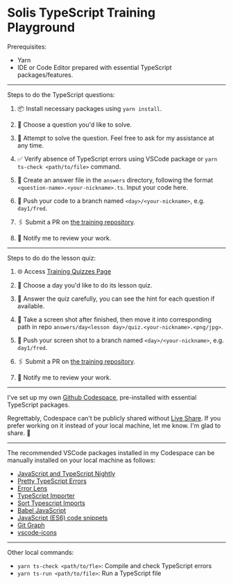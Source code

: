 # Solis TypeScript Training Playground

Prerequisites:

- Yarn
- IDE or Code Editor prepared with essential TypeScript packages/features.

---

Steps to do the TypeScript questions:

1. 📦 Install necessary packages using `yarn install`.

2. 🧩 Choose a question you'd like to solve.

3. 💪 Attempt to solve the question. Feel free to ask for my assistance at any time.

4. ✅ Verify absence of TypeScript errors using VSCode package or `yarn ts-check <path/to/file>` command.

5. 📃 Create an answer file in the `answers` directory, following the format `<question-name>.<your-nickname>.ts`. Input your code here.

6. 🚀 Push your code to a branch named `<day>/<your-nickname>`, e.g. `day1/fred`.

7. 🖇️ Submit a PR on [the training repository](https://github.com/frederickchan179/Solis-TypeScript-Training/pulls).

8. 🔔 Notify me to review your work.

---

Steps to do do the lesson quiz:

1. 🌐 Access [Training Quizzes Page](https://frederickchan179.github.io/Solis-TypeScript-Training/)

2. 🧩 Choose a day you'd like to do its lesson quiz.

3. 💪 Answer the quiz carefully, you can see the hint for each question if available.

4. 📸 Take a screen shot after finished, then move it into corresponding path in repo `answers/day<lesson day>/quiz.<your-nickname>.<png/jpg>`.

5. 🚀 Push your screen shot to a branch named `<day>/<your-nickname>`, e.g. `day1/fred`.

6. 🖇️ Submit a PR on [the training repository](https://github.com/frederickchan179/Solis-TypeScript-Training/pulls).

7. 🔔 Notify me to review your work.

---

I've set up my own [Github Codespace](https://cuddly-memory-6jxwq75rxp92599r.github.dev/), pre-installed with essential TypeScript packages.

Regrettably, Codespace can't be publicly shared without [Live Share](https://marketplace.visualstudio.com/items?itemName=MS-vsliveshare.vsliveshare). If you prefer working on it instead of your local machine, let me know. I'm glad to share. 🌈

---

The recommended VSCode packages installed in my Codespace can be manually installed on your local machine as follows:

- [JavaScript and TypeScript Nightly](https://marketplace.visualstudio.com/items?itemName=ms-vscode.vscode-typescript-next)
- [Pretty TypeScript Errors](https://marketplace.visualstudio.com/items?itemName=yoavbls.pretty-ts-errors)
- [Error Lens](https://marketplace.visualstudio.com/items?itemName=usernamehw.errorlens)
- [TypeScript Importer](https://marketplace.visualstudio.com/items?itemName=pmneo.tsimporter)
- [Sort Typescript Imports](https://marketplace.visualstudio.com/items?itemName=miclo.sort-typescript-imports)
- [Babel JavaScript](https://marketplace.visualstudio.com/items?itemName=mgmcdermott.vscode-language-babel)
- [JavaScript (ES6) code snippets](https://marketplace.visualstudio.com/items?itemName=xabikos.JavaScriptSnippets)
- [Git Graph](https://marketplace.visualstudio.com/items?itemName=mhutchie.git-graph)
- [vscode-icons](https://marketplace.visualstudio.com/items?itemName=vscode-icons-team.vscode-icons)

---

Other local commands:

- `yarn ts-check <path/to/fle>`: Compile and check TypeScript errors
- `yarn ts-run <path/to/file>`: Run a TypeScript file

